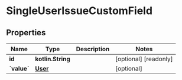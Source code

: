 
# SingleUserIssueCustomField

## Properties
Name | Type | Description | Notes
------------ | ------------- | ------------- | -------------
**id** | **kotlin.String** |  |  [optional] [readonly]
**&#x60;value&#x60;** | [**User**](User.md) |  |  [optional]



